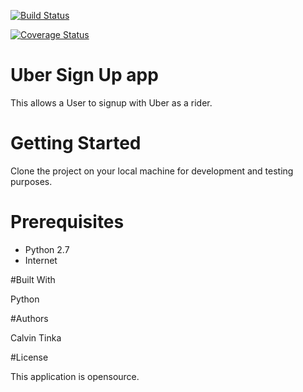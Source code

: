 [![Build Status](https://travis-ci.org/calvinpete/level-up.svg?branch=tdd)](https://travis-ci.org/calvinpete/level-up)

[![Coverage Status](https://coveralls.io/repos/github/calvinpete/level-up/badge.svg?branch=tdd)](https://coveralls.io/github/calvinpete/level-up?branch=tdd)

# Uber Sign Up app

This allows a User to signup with Uber as a rider.

# Getting Started

Clone the project on your local machine for development and testing purposes. 

# Prerequisites

* Python 2.7
* Internet

#Built With

Python

#Authors

Calvin Tinka

#License

This application is opensource.
